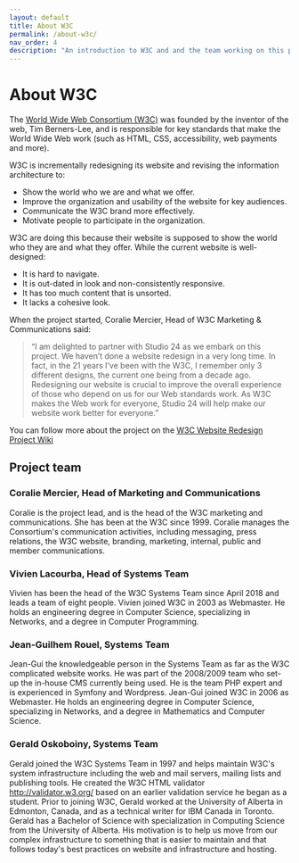```yaml
---
layout: default
title: About W3C
permalink: /about-w3c/
nav_order: 4
description: "An introduction to W3C and and the team working on this project."
---
```

# About W3C

The [World Wide Web Consortium (W3C)](https://www.w3.org/) was founded by the inventor of the web, Tim Berners-Lee, and is responsible for key standards that make the World Wide Web work (such as HTML, CSS, accessibility, web payments and more). 

W3C is incrementally redesigning its website and revising the information architecture to:
* Show the world who we are and what we offer.
* Improve the organization and usability of the website for key audiences.
* Communicate the W3C brand more effectively.
* Motivate people to participate in the organization.

W3C are doing this because their website is supposed to show the world who they are and what they offer. While the current website is well-designed:
* It is hard to navigate.
* It is out-dated in look and non-consistently responsive.
* It has too much content that is unsorted.
* It lacks a cohesive look.


When the project started, Coralie Mercier, Head of W3C Marketing & Communications said: 
>“I am delighted to partner with Studio 24 as we embark on this project. We haven’t done a website redesign in a very long time. In fact, in the 21 years I’ve been with the W3C, I remember only 3 different designs, the current one being from a decade ago. Redesigning our website is crucial to improve the overall experience of those who depend on us for our Web standards work. As W3C makes the Web work for everyone, Studio 24 will help make our website work better for everyone.”

You can follow more about the project on the [W3C Website Redesign Project Wiki](https://www.w3.org/wiki/2020_website_redesign)

## Project team

### Coralie Mercier, Head of Marketing and Communications

Coralie is the project lead, and is the head of the W3C marketing and communications. She has been at the W3C since 1999. Coralie manages the Consortium's communication activities, including messaging, press relations, the W3C website, branding, marketing, internal, public and member communications. 

### Vivien Lacourba, Head of Systems Team

Vivien has been the head of the W3C Systems Team since April 2018 and leads a team of eight people. Vivien joined W3C in 2003 as Webmaster. He holds an engineering degree in Computer Science, specializing in Networks, and a degree in Computer Programming. 

### Jean-Guilhem Rouel, Systems Team

Jean-Gui the knowledgeable person in the Systems Team as far as the W3C complicated website works. He was part of the 2008/2009 team who set-up the in-house CMS currently being used. He is the team PHP expert and is experienced in Symfony and Wordpress. Jean-Gui joined W3C in 2006 as Webmaster. He holds an engineering degree in Computer Science, specializing in Networks, and a degree in Mathematics and Computer Science. 

### Gerald Oskoboiny, Systems Team

Gerald joined the W3C Systems Team in 1997 and helps maintain W3C's system infrastructure including the web and mail servers, mailing lists and publishing tools. He created the W3C HTML validator <http://validator.w3.org/> based on an earlier validation service he began as a student. Prior to joining W3C, Gerald worked at the University of Alberta in Edmonton, Canada, and as a technical writer for IBM Canada in Toronto. Gerald has a Bachelor of Science with specialization in Computing Science from the University of Alberta. His motivation is to help us move from our complex infrastructure to something that is easier to maintain and that follows today's best practices on website and infrastructure and hosting. 
